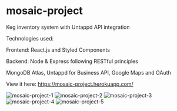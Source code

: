 # mosaic-project

Keg inventory system with Untappd API integration 

Technologies used: 

Frontend: React.js and Styled Components

Backend: Node & Express following RESTful principles

MongoDB Atlas, Untappd for Business API, Google Maps and OAuth

View it here: https://mosaic-project.herokuapp.com/


![mosaic-project-1](https://user-images.githubusercontent.com/74523461/116116702-7181e280-a689-11eb-9b63-cd30b6c46a9f.PNG)
![mosaic-project-2](https://user-images.githubusercontent.com/74523461/116116799-8a8a9380-a689-11eb-8200-757b2e0f1e81.PNG)
![mosaic-project-3](https://user-images.githubusercontent.com/74523461/116116809-8e1e1a80-a689-11eb-8623-a3513b25240b.PNG)
![mosaic-project-4](https://user-images.githubusercontent.com/74523461/116116822-91190b00-a689-11eb-9857-82f824ee829b.PNG)
![mosaic-project-5](https://user-images.githubusercontent.com/74523461/116116826-937b6500-a689-11eb-84f3-5294ecb2740b.PNG)
